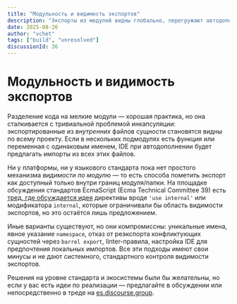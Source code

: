 ```yaml
---
title: "Модульность и видимость экспортов"
description: "Экспорты из модулей видны глобально, перегружают автодополнение в IDE и мешают инкапсуляции кода — разбор проблемы и возможные обходные пути."
date: 2025-08-26
author: "vchet"
tags: ["build", "unresolved"]
discussionId: 36
---
```


# Модульность и видимость экспортов

Разделение кода на мелкие модули — хорошая практика, но она сталкивается с тривиальной проблемой инкапсуляции: экспортированные из *внутренних* файлов сущности становятся видны по всему проекту. Если в нескольких подмодулях есть функция или переменная с одинаковым именем, IDE при автодополнении будет предлагать импорты из всех этих файлов.

Ни у платформы, ни у языкового стандарта пока нет простого механизма *видимости по модулю* — то есть способа пометить экспорт как доступный только внутри границ модуля/папки. На площадке обсуждения стандартов EcmaScript (Ecma Technical Committee 39) есть [тред, где обсуждается идея](https://es.discourse.group/t/module-level-export-visibility-use-internal-directive-or-export-internal-syntax/2355) директивы вроде `'use internal'` или модификатора `internal`, которые ограничивали бы область видимости экспортов, но это остаётся лишь предложением.

Иные варианты существуют, но они компромиссны: уникальные имена, явное указание `namespace`, отказ от реэкспорта конфликтующих сущностей через `barrel export`, linter-правила, настройка IDE для предпочтения локальных импортов. Все эти подходы имеют свои минусы и не дают системного, стандартного контроля видимости экспортов.

Решения на уровне стандарта и экосистемы были бы желательны, но если у вас есть идеи по реализации — предлагайте в обсуждении или непосредственно в треде на [es.discourse.group](https://es.discourse.group/t/module-level-export-visibility-use-internal-directive-or-export-internal-syntax/2355).
